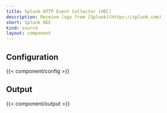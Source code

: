 ```yaml
---
title: Splunk HTTP Event Collector (HEC)
description: Receive logs from [Splunk](https://splunk.com)
short: Splunk HEC
kind: source
layout: component
---
```


## Configuration

{{< component/config >}}

## Output

{{< component/output >}}
